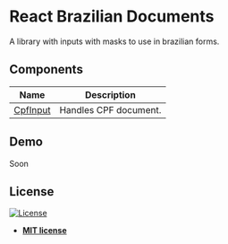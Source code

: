 # React Brazilian Documents

A library with inputs with masks to use in brazilian forms.

## Components

| Name                      | Description           |
| ------------------------- | --------------------- |
| [CpfInput](./CpfInput.md) | Handles CPF document. |

## Demo

Soon

## License

[![License](http://img.shields.io/:license-mit-blue.svg?style=flat-square)](http://badges.mit-license.org)

- **[MIT license](http://opensource.org/licenses/mit-license.php)**
